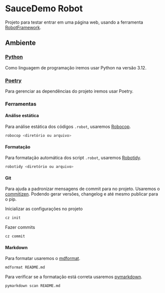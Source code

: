 # SauceDemo Robot

Projeto para testar entrar em uma página web, usando a ferramenta [RobotFramework](https://robotframework.org/).

## Ambiente

### [Python](https://www.python.org/)

Como linguagem de programação iremos usar Python na versão 3.12.

### [Poetry](https://python-poetry.org/)

Para gerenciar as dependências do projeto iremos usar Poetry.

### Ferramentas

#### Análise estática

Para análise estática dos códigos `.robot`, usaremos [Robocop](https://github.com/MarketSquare/robotframework-robocop).

```bash
robocop <diretório ou arquivo>
```

#### Formatação

Para formatação automática dos script `.robot`, usaremos [Robotidy](https://github.com/MarketSquare/robotframework-tidy).

```bash
robotidy <diretório ou arquivo>
```

#### Git

Para ajuda a padronizar mensagens de commit para no projeto.
Usaremos o [commitizen](https://github.com/commitizen-tools/commitizen).
Podendo gerar versões, changelog e até mesmo publicar para o pip.

Inicializar as configurações no projeto

```bash
cz init
```

Fazer commits

```bash
cz commit
```

#### Markdown

Para formatar usaremos o [mdformat](https://github.com/executablebooks/mdformat).

```bash
mdformat README.md 
```

Para verificar se a formatação está correta usaremos [pymarkdown](https://github.com/jackdewinter/pymarkdown).

```bash
pymarkdown scan README.md 
```
